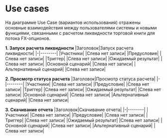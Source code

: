 # Use cases
На диаграмме Use Case (вариантов использования) отражены основные взаимодействия между пользователями системы и новыми функциями, связанными с расчетом ликвидности торговой книги для потока FX-опционов.

**1. Запуск расчета ликвидности**
|Заголовок|Запуск расчета ликвидности|
|-|--------|
|Участники| |Слева нет записи|
|Предусловие| |Слева нет записи|
|Триггер| |Слева нет записи|
|Ожидаемый результат| |Слева нет записи|
|Основной сценарий| |Слева нет записи|
|Альтернативный сценарий| |Слева нет записи|




**2. Просмотр статуса расчета**
|Заголовок|Просмотр статуса расчета|
|-|--------|
|Участники| |Слева нет записи|
|Предусловие| |Слева нет записи|
|Триггер| |Слева нет записи|
|Ожидаемый результат| |Слева нет записи|
|Основной сценарий| |Слева нет записи|
|Альтернативный сценарий| |Слева нет записи|





**3. Скачивание отчета**
|Заголовок|Скачивание отчета|
|-|--------|
|Участники| |Слева нет записи|
|Предусловие| |Слева нет записи|
|Триггер| |Слева нет записи|
|Ожидаемый результат| |Слева нет записи|
|Основной сценарий| |Слева нет записи|
|Альтернативный сценарий| |Слева нет записи|
